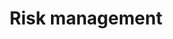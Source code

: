---
permalink: /usecase/:slug
layout: usecase
title: "Risk management"
categories: 
  - Manufacturing
  - Construction
#  - Retail
#  - Food & Beverage
#  - Automotive
#  - Pharmaceutical
  - Energy
#  - Education
#  - Finance
#  - Transportation & Travel
 
# tags:
#   - sales
#   - operations
excerpt: 
    Risk assessment and management used for tenders.
sampleImage: 
    url: /assets/images/posts/2022-01-01-riskmanagement/2022-10-27-09-44-16.png
    subtitle: 'Teaser risk management'
contacts: 
  - name: Daniel Krüger
    url: https://www.ecosia.org/search?q=jekyll%20collections&addon=opensearch 
    partner: true
  - name: Daniel Krüger2
    url: https://www.ecosia.org/search?q=jekyll%20collections&addon=opensearch
    partner: false
  - name: Daniel Krüger3
    partner: true
  - name: Daniel Krüger4
    partner: true
description:
    Identifying risks in the early stages of a tender, so that they can be assessed and a risk management can take place after starting working on the tender.
usedBy: 5
last_modified_at: 2022-09-10
---